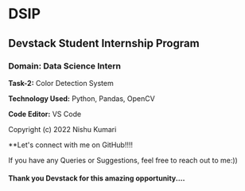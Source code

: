 # DSIP

## Devstack Student Internship Program

### Domain: Data Science Intern

**Task-2:** Color Detection System

**Technology Used:** Python, Pandas, OpenCV

**Code Editor:** VS Code

  Copyright (c) 2022 Nishu Kumari

**Let's connect with me on GitHub!!!!
  
  If you have any Queries or Suggestions, feel free to reach out to me:))
  
  #### Thank you Devstack for this amazing opportunity....
